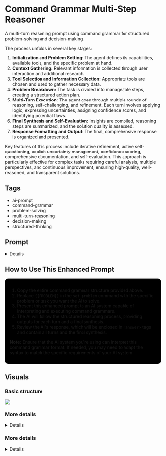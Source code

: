 
# Command Grammar Multi-Step Reasoner

A multi-turn reasoning prompt using command grammar for structured problem-solving and decision-making.

The process unfolds in several key stages:

1. **Initialization and Problem Setting:** The agent defines its capabilities, available tools, and the specific problem at hand.
2. **Context Gathering:** Relevant information is collected through user interaction and additional research.
3. **Tool Selection and Information Collection:** Appropriate tools are chosen and used to gather necessary data.
4. **Problem Breakdown:** The task is divided into manageable steps, creating a structured action plan.
5. **Multi-Turn Execution:** The agent goes through multiple rounds of reasoning, self-challenging, and refinement. Each turn involves applying logic, expressing uncertainties, assigning confidence scores, and identifying potential flaws.
6. **Final Synthesis and Self-Evaluation:** Insights are compiled, reasoning steps are summarized, and the solution quality is assessed.
7. **Response Formatting and Output:** The final, comprehensive response is organized and presented.

Key features of this process include iterative refinement, active self-questioning, explicit uncertainty management, confidence scoring, comprehensive documentation, and self-evaluation. This approach is particularly effective for complex tasks requiring careful analysis, multiple perspectives, and continuous improvement, ensuring high-quality, well-reasoned, and transparent solutions.
## Tags

- ai-prompt
- command-grammar
- problem-solving
- multi-turn-reasoning
- decision-making
- structured-thinking

## Prompt 


<details>

```json

{
  "program": [
    {
      "command": "initialize_agent",
      "arguments": {
        "capabilities": ["advanced_reasoning", "verbalization", "task_breakdown", "context_gathering", "tool_usage", "confidence_scoring", "uncertainty_communication", "self_challenging", "self_evaluation"]
      }
    },
    {
      "command": "set_problem",
      "arguments": {
        "problem": "{{PROBLEM}}"
      }
    },
    {
      "command": "gather_context",
      "arguments": {
        "instruction": "Ask the user questions to better understand the context of the problem. Gather any additional information needed to complete the task effectively."
      }
    },
    {
      "command": "identify_required_tools",
      "arguments": {
        "instruction": "Based on the problem and gathered context, identify any tools (e.g., web search, specific documentation) that might be needed to complete the task accurately."
      }
    },
    {
      "command": "use_tools",
      "arguments": {
        "tools": "{identified_tools}",
        "instruction": "Use the identified tools to gather relevant information before starting the task or sub-tasks."
      }
    },
    {
      "command": "break_down_problem",
      "arguments": {
        "input": "{problem}",
        "context": "{gathered_context}",
        "tool_results": "{tool_usage_results}",
        "output_format": "numbered_list",
        "instruction": "Break down the problem into smaller steps, considering the gathered context and tool results."
      }
    },
    {
      "command": "execute_turn_1",
      "arguments": {
        "instruction": "Make your first attempt at solving the problem. Verbalize your reasoning process. Use ReAct for complex sub-tasks. If more information is needed, ask the user specific questions. Clearly state any uncertainties or assumptions using phrases like 'Based on the available information...' or 'It's possible that...'. Assign a confidence score (0-100%) to each major conclusion or decision.",
        "input": "{problem_breakdown}",
        "context": "{gathered_context}",
        "tool_results": "{tool_usage_results}",
        "output_format": "&lt;turn1&gt;\n[Problem breakdown]\n[Initial approach with verbalized reasoning]\n[Uncertainties and assumptions clearly stated]\n[Confidence scores for major conclusions]\n[Questions for user, if any]\n&lt;/turn1&gt;",
        "techniques": ["chain_of_thought", "command_grammar", "react"]
      }
    },
    {
      "command": "challenge_turn_1",
      "arguments": {
        "instruction": "Challenge your own conclusions from Turn 1. Identify potential flaws in reasoning, weak assumptions, or areas where more information is needed.",
        "input": "{result_of_turn_1}",
        "output_format": "&lt;challenge1&gt;\n[List of challenges to Turn 1 conclusions]\n[Potential flaws identified]\n[Areas requiring more information or verification]\n&lt;/challenge1&gt;"
      }
    },
    {
      "command": "execute_turn_2",
      "arguments": {
        "instruction": "Reflect on your first attempt and the challenges identified. Refine your thinking, addressing the challenges and incorporating any new information from user responses. Continue to express uncertainties and provide confidence scores. Use tools again if necessary.",
        "input": "{result_of_turn_1}",
        "challenges": "{result_of_challenge_1}",
        "user_responses": "{user_responses_turn_1}",
        "output_format": "&lt;turn2&gt;\n[Reflections and refined thoughts]\n[Responses to challenges]\n[Updated uncertainties and assumptions]\n[Updated confidence scores]\n[Additional tool usage results, if any]\n[Further questions for user, if needed]\n&lt;/turn2&gt;",
        "techniques": ["chain_of_thought", "command_grammar", "react"]
      }
    },
    {
      "command": "challenge_turn_2",
      "arguments": {
        "instruction": "Challenge your conclusions from Turn 2, focusing on new or refined ideas.",
        "input": "{result_of_turn_2}",
        "output_format": "&lt;challenge2&gt;\n[List of challenges to Turn 2 conclusions]\n[Potential flaws identified]\n[Areas requiring more information or verification]\n&lt;/challenge2&gt;"
      }
    },
    {
      "command": "execute_turn_3",
      "arguments": {
        "instruction": "Conduct a final round of reflection and refinement, addressing the challenges from Turn 2. Continue to express uncertainties and provide confidence scores.",
        "input": "{result_of_turn_2}",
        "challenges": "{result_of_challenge_2}",
        "user_responses": "{user_responses_turn_2}",
        "output_format": "&lt;turn3&gt;\n[Final reflections and refinements]\n[Responses to challenges]\n[Final uncertainties and assumptions]\n[Final confidence scores]\n[Any last clarifications or tool usage]\n&lt;/turn3&gt;",
        "techniques": ["chain_of_thought", "command_grammar", "react"]
      }
    },
    {
      "command": "synthesize_final_answer",
      "arguments": {
        "instruction": "Synthesize all thoughts into a coherent, well-reasoned answer. Ensure it reflects all gathered information, tool usage, user inputs, and addressed challenges. Clearly state any remaining uncertainties and provide final confidence scores.",
        "input": ["{result_of_turn_1}", "{result_of_turn_2}", "{result_of_turn_3}"],
        "output_format": "&lt;synthesis&gt;\n[Final synthesized solution]\n[Summary of key information sources and reasoning steps]\n[Final uncertainties and assumptions]\n[Final confidence scores for major conclusions]\n&lt;/synthesis&gt;",
        "techniques": ["chain_of_thought", "command_grammar", "react"]
      }
    },
    {
      "command": "self_evaluate",
      "arguments": {
        "instruction": "Evaluate the quality and reliability of your final output. Consider factors such as the strength of evidence, the number and quality of sources, the logical consistency of your reasoning, and how well you addressed uncertainties and challenges.",
        "input": "{result_of_synthesis}",
        "output_format": "&lt;self_evaluation&gt;\n[Overall confidence score (0-100%)]\n[Strengths of the solution]\n[Potential weaknesses or areas of uncertainty]\n[Suggestions for further improvement or verification]\n&lt;/self_evaluation&gt;"
      }
    },
    {
      "command": "format_complete_response",
      "arguments": {
        "content": [
          "{result_of_turn_1}",
          "{result_of_challenge_1}",
          "{result_of_turn_2}",
          "{result_of_challenge_2}",
          "{result_of_turn_3}",
          "{result_of_synthesis}",
          "{result_of_self_evaluation}"
        ],
        "wrapper_tags": "answer"
      }
    },
    {
      "command": "output_response",
      "arguments": {
        "response": "{formatted_response}"
      }
    }
  ]
}

```

</details>


## How to Use This Enhanced Prompt

<div style="background-color: #000; padding: 15px; border-radius: 10px;">

<ol>
  <li>Copy the entire command grammar structure provided above.</li>
  <li>Replace <code>{{PROBLEM}}</code> in the <code>set_problem</code> command with the specific problem or task you want the AI to solve.</li>
  <li>Present this enhanced prompt to an AI system capable of interpreting and executing command grammars.</li>
  <li>The AI will follow the structured reasoning process, providing outputs for each turn and a final synthesis.</li>
  <li>Review the AI's response, which will be enclosed in <code>&lt;answer&gt;</code> tags and contain all turns and the final synthesis.</li>
</ol>

<p><strong>Note:</strong> Ensure that the AI system you're using can interpret this command grammar format. If needed, you may need to adapt the syntax to match the specific requirements of your AI system.</p>
</div>


## Visuals 

### Basic structure  


[![](https://mermaid.ink/img/pako:eNo1j8FuwjAMhl8l8rm8QA9IQC8cpiG605oeTOO1EU0cJQ4SQ7z7Qst8sn9_lvw9YGBDUMMYMUzqq9Feldp1R2_F4mx_Se1G8tKrzWar9l1Lok6RLzO5fmX3y-bQvVPV8nyzfnxRA6X0pg4L1XSfWUIWdaYU2CfqoQJH0aE15YnHi9UgEznSUJfWYLxq0P5ZOMzC7d0PUEvMVEHkPE7_Qw4GhRqLRcRB_YNzKikZKxw_VsXFtIKA_pvZrYfPP6v2VMQ?type=png)](https://mermaid.live/edit#pako:eNo1j8FuwjAMhl8l8rm8QA9IQC8cpiG605oeTOO1EU0cJQ4SQ7z7Qst8sn9_lvw9YGBDUMMYMUzqq9Feldp1R2_F4mx_Se1G8tKrzWar9l1Lok6RLzO5fmX3y-bQvVPV8nyzfnxRA6X0pg4L1XSfWUIWdaYU2CfqoQJH0aE15YnHi9UgEznSUJfWYLxq0P5ZOMzC7d0PUEvMVEHkPE7_Qw4GhRqLRcRB_YNzKikZKxw_VsXFtIKA_pvZrYfPP6v2VMQ)




### More details 


<details>

[![](https://mermaid.ink/img/pako:eNpdkstuwjAQRX_FmnWQ-thlUQkI4Q0VtJs6LFwygIVjp45dXuLfO5igCrKI4jnn2qOJT7A0OUIMayvKDftIMs3oafK-lk4KJY_ImmvUbsEajTfW4nN07N2ab4XF4uq2AmnzrnAbtKxttMO9q2E7wIT3c9pDrg5shj9eWszZhzGqqq0kWB3-WeFdvRPqKW9ZFFuWmJ1-ODsNQpd39rj0jsLeavZcw26APd7eCKVQrx9wL-D-ffalhv0AB4_ZGx4EPLzPvtZwGOCIzw-aJlJdRphKLRRr6mqHtrZGwRrTQNWKdX6F8sJhzcaBTXhqbCEcjbQoFdIxM6xKo6ubNgnalE-9K737pxBBgZSUOf3Y08XNgDopMIOYPnNhtxlk-kye8M5Qn0uInfUYgTV-vbktfJlTT4kUdDkKiFdCVVTFXDpjx9drE25PBKXQX8YUtyAtIT7BHuKnCA70PkdwDFx7pc5_6dnEJg?type=png)](https://mermaid.live/edit#pako:eNpdkstuwjAQRX_FmnWQ-thlUQkI4Q0VtJs6LFwygIVjp45dXuLfO5igCrKI4jnn2qOJT7A0OUIMayvKDftIMs3oafK-lk4KJY_ImmvUbsEajTfW4nN07N2ab4XF4uq2AmnzrnAbtKxttMO9q2E7wIT3c9pDrg5shj9eWszZhzGqqq0kWB3-WeFdvRPqKW9ZFFuWmJ1-ODsNQpd39rj0jsLeavZcw26APd7eCKVQrx9wL-D-ffalhv0AB4_ZGx4EPLzPvtZwGOCIzw-aJlJdRphKLRRr6mqHtrZGwRrTQNWKdX6F8sJhzcaBTXhqbCEcjbQoFdIxM6xKo6ubNgnalE-9K737pxBBgZSUOf3Y08XNgDopMIOYPnNhtxlk-kye8M5Qn0uInfUYgTV-vbktfJlTT4kUdDkKiFdCVVTFXDpjx9drE25PBKXQX8YUtyAtIT7BHuKnCA70PkdwDFx7pc5_6dnEJg)

</details>

### More details 


<details>

[![](https://mermaid.ink/img/pako:eNp1VU1P4zAQ_StWznBocuthpdIPGvoBS2FXWpeDSdzUwrGztgN0Ef99xxmHJgWQKvo6z543b-zxW5TpnEfDqDCs2pO7yVYR-BvRVAknmBT_OBkVXLkHcn7-g4wGdMMdGbOKPQoJDG4fwgqMx3TCd0LBomcmJHuUnNxpLT9Yg4Z20exyYzTEyzYUYwjRRQPG9JK5PTdkrJXjry5Qxxgc0JF9IvcW4j9rbp3QyvYZMR1rKXnmyCjPhScwSVK106ZkHrVsVDWhaQ6Vit2B3PK_tTA874kfo8Jg0QQBiIBND2BTKIcwlZ_oDdQYqm7E7IwuvzFoglKmFMrqBzD5FNEUwaD153NNgQH90FldQlnNbuAWK3hLwVwzemE4eyIT_aJOejLFpDNEMwQDOga-42TjeHX-eDj3_8mNZG3qGe57SaevPKuBeFcbRQYheolB8K2qpHeaWa2EKnzqjFvbp8WwSWXgZ3KvMm4cE6pz6AIpgYNgRaG87TsBPcxAXKbNkYeK5nS8Z3AeVHGqCeucB5R00RzB4Hg4brTz3-AozSR7aXMEXkznothL-MChA58sWXOe-_p-cSN2Ius2aY660r5TcRtFVSmiFAH4lueNIR-1tAoCI6a3eAXv9kI9QeZ-OKH3Ve7b951ZKYq6OjWrlZWirKuAki66QtAxa81fvjEscLuG3fISGuzN-qrbVyhs0XcraaMoa4FogWBAZ8LfeXTEX4OHXjz-cPOY-pOvgZvgXn4ifmfdAhUu6eag4F5az0UBI2VfuGlpKHUZUNJFSwRwyXRZCZgOI-lHlvX-tGkCB-ZJXZbM-CzHa-Rv4wkxoRvnO45SvrJ2icJXfkLtyPSZyRoWtEGUuwoo6aIVAj-Krbdxo2XtDzhMZLDKHR56tPh4LjbOgMdub5t5-RsGkOJ-i_4CUF4X0AlH0rIy-rlp4QcHRa_prJl9xDsmufNm2Areglb_CvWvA0q6aN2Aa3pdu6p2x5XRWVRy2FXk8Da-ee42go6WfBsN4WvOzNM22qp34LHaaeh3Fg2dqflZZHRd7FtQN3dtIhi8r2U03DFp4VcYCE6bFb68zQN8FlVM_dG6xIXv_wFBh0w9?type=png)](https://mermaid.live/edit#pako:eNp1VU1P4zAQ_StWznBocuthpdIPGvoBS2FXWpeDSdzUwrGztgN0Ef99xxmHJgWQKvo6z543b-zxW5TpnEfDqDCs2pO7yVYR-BvRVAknmBT_OBkVXLkHcn7-g4wGdMMdGbOKPQoJDG4fwgqMx3TCd0LBomcmJHuUnNxpLT9Yg4Z20exyYzTEyzYUYwjRRQPG9JK5PTdkrJXjry5Qxxgc0JF9IvcW4j9rbp3QyvYZMR1rKXnmyCjPhScwSVK106ZkHrVsVDWhaQ6Vit2B3PK_tTA874kfo8Jg0QQBiIBND2BTKIcwlZ_oDdQYqm7E7IwuvzFoglKmFMrqBzD5FNEUwaD153NNgQH90FldQlnNbuAWK3hLwVwzemE4eyIT_aJOejLFpDNEMwQDOga-42TjeHX-eDj3_8mNZG3qGe57SaevPKuBeFcbRQYheolB8K2qpHeaWa2EKnzqjFvbp8WwSWXgZ3KvMm4cE6pz6AIpgYNgRaG87TsBPcxAXKbNkYeK5nS8Z3AeVHGqCeucB5R00RzB4Hg4brTz3-AozSR7aXMEXkznothL-MChA58sWXOe-_p-cSN2Ius2aY660r5TcRtFVSmiFAH4lueNIR-1tAoCI6a3eAXv9kI9QeZ-OKH3Ve7b951ZKYq6OjWrlZWirKuAki66QtAxa81fvjEscLuG3fISGuzN-qrbVyhs0XcraaMoa4FogWBAZ8LfeXTEX4OHXjz-cPOY-pOvgZvgXn4ifmfdAhUu6eag4F5az0UBI2VfuGlpKHUZUNJFSwRwyXRZCZgOI-lHlvX-tGkCB-ZJXZbM-CzHa-Rv4wkxoRvnO45SvrJ2icJXfkLtyPSZyRoWtEGUuwoo6aIVAj-Krbdxo2XtDzhMZLDKHR56tPh4LjbOgMdub5t5-RsGkOJ-i_4CUF4X0AlH0rIy-rlp4QcHRa_prJl9xDsmufNm2Areglb_CvWvA0q6aN2Aa3pdu6p2x5XRWVRy2FXk8Da-ee42go6WfBsN4WvOzNM22qp34LHaaeh3Fg2dqflZZHRd7FtQN3dtIhi8r2U03DFp4VcYCE6bFb68zQN8FlVM_dG6xIXv_wFBh0w9)

</details>